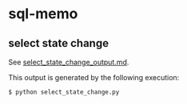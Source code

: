 # sql-memo

## select state change

See [select_state_change_output.md](./select_state_change_output.md).

This output is generated by the following execution:
```sh
$ python select_state_change.py
```
